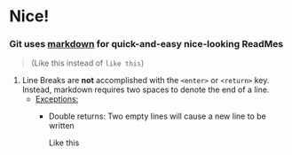 # Nice!
### Git uses [markdown](https://guides.github.com/features/mastering-markdown/ "Markdown is a text-to-HTML conversion tool for web writers. Markdown allows you to write using an easy-to-read, easy-to-write plain text format, then convert it to structurally valid XHTML (or HTML).") for quick-and-easy nice-looking ReadMes  
> (Like this instead of ` like this `)
1. Line Breaks are __not__ accomplished with the ` <enter> ` or ` <return> ` key. Instead, markdown requires two spaces to denote the end of a line.
    + [Exceptions:](# "There always are!")
      + Double returns: 
        Two empty lines will cause a new line to be written
        
        Like this
  
